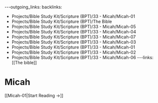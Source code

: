 ---outgoing_links:
backlinks:
  - Projects/Bible Study Kit/Scripture (BPT)/33 - Micah/Micah-01
  - Projects/Bible Study Kit/Scripture (BPT)/The Bible
  - Projects/Bible Study Kit/Scripture (BPT)/33 - Micah/Micah-05
  - Projects/Bible Study Kit/Scripture (BPT)/33 - Micah/Micah-04
  - Projects/Bible Study Kit/Scripture (BPT)/33 - Micah/Micah-07
  - Projects/Bible Study Kit/Scripture (BPT)/33 - Micah/Micah-03
  - Projects/Bible Study Kit/Scripture (BPT)/33 - Micah/Micah-01
  - Projects/Bible Study Kit/Scripture (BPT)/33 - Micah/Micah-02
  - Projects/Bible Study Kit/Scripture (BPT)/33 - Micah/Micah-06
---links: [[The bible]]
# Micah

[[Micah-01|Start Reading →]]
